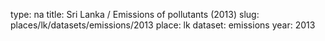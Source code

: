 type: na
title: Sri Lanka / Emissions of pollutants (2013)
slug: places/lk/datasets/emissions/2013
place: lk
dataset: emissions
year: 2013
